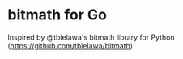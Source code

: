 bitmath for Go
==============

Inspired by @tbielawa's bitmath library for Python (https://github.com/tbielawa/bitmath)

